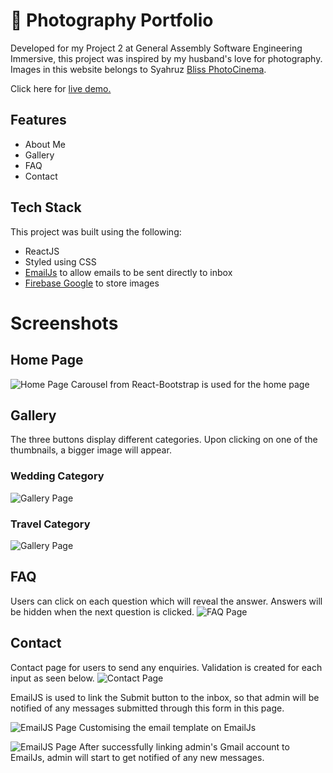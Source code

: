 # 📸 Photography Portfolio 

Developed for my Project 2 at General Assembly Software Engineering Immersive, this project was inspired by my husband's love for photography. Images in this website belongs to Syahruz [Bliss PhotoCinema](https://www.instagram.com/blissphotocinema/?hl=en).

Click here for [live demo.](https://photograhyportfolio.netlify.app)

## Features

- About Me 
- Gallery 
- FAQ
- Contact

## Tech Stack 
This project was built using the following:

- ReactJS
- Styled using CSS 
- [EmailJs](https://www.emailjs.com/) to allow emails to be sent directly to inbox
- [Firebase Google](https://firebase.google.com/) to store images 

# Screenshots
## Home Page

![Home Page](https://i.ibb.co/hWZCvVY/Screenshot-2022-05-17-at-9-35-25-AM.png)
Carousel from React-Bootstrap is used for the home page

## Gallery
The three buttons display different categories. Upon clicking on one of the thumbnails, a bigger image will appear.

### Wedding Category
![Gallery Page](https://i.ibb.co/GdV2XST/Screenshot-2022-05-17-at-9-35-59-AM.png)

### Travel Category
![Gallery Page](https://i.ibb.co/K5mQPF6/Screenshot-2022-05-17-at-9-36-13-AM.png)

## FAQ
Users can click on each question which will reveal the answer. Answers will be hidden when the next question is clicked.
![FAQ Page](https://i.ibb.co/MDFKk9R/Screenshot-2022-05-17-at-9-36-27-AM.png)

## Contact
Contact page for users to send any enquiries. Validation is created for each input as seen below. 
![Contact Page](https://i.ibb.co/Kjyv2LF/Screenshot-2022-05-17-at-9-36-38-AM.png)

EmailJS is used to link the Submit button to the inbox, so that admin will be notified of any messages submitted through this form in this page.

![EmailJS Page](https://i.ibb.co/JmmwHPM/Screenshot-2022-05-17-at-10-36-48-AM.png)
Customising the email template on EmailJs

![EmailJS Page](https://i.ibb.co/CHTmPqs/Screenshot-2022-05-17-at-10-37-20-AM.png)
After successfully linking admin's Gmail account to EmailJs, admin will start to get notified of any new messages.


